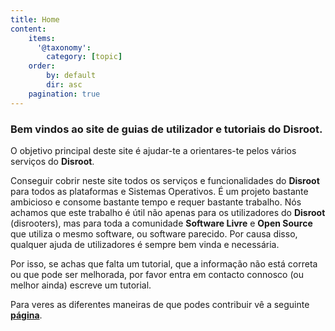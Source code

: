 ```yaml
---
title: Home
content:
    items:
      '@taxonomy':
        category: [topic]
    order:
        by: default
        dir: asc
    pagination: true
---
```


### Bem vindos ao site de guias de utilizador e tutoriais do Disroot.


O objetivo principal deste site é ajudar-te a orientares-te pelos vários serviços do **Disroot**.


Conseguir cobrir neste site todos os serviços e funcionalidades do **Disroot** para todos as plataformas e Sistemas Operativos. É um projeto bastante ambicioso e consome bastante tempo e requer bastante trabalho. Nós achamos que este trabalho é útil não apenas para os utilizadores do **Disroot** (disrooters), mas para toda a comunidade **Software Livre** e **Open Source** que utiliza o mesmo software, ou software parecido. Por causa disso, qualquer ajuda de utilizadores é sempre bem vinda e necessária.<br>

Por isso, se achas que falta um tutorial, que a informação não está correta ou que pode ser melhorada,
por favor entra em contacto connosco (ou melhor ainda) escreve um tutorial.<br>

Para veres as diferentes maneiras de que podes contribuir vê a seguinte [**página**](/contribute).
